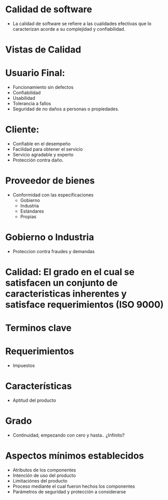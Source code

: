 # Calidad de software

- La calidad de software se refiere a las cualidades efectivas que lo caracterizan acorde a su complejidad y confiabilidad.

# Vistas de Calidad

# Usuario Final:

- Funcionamiento sin defectos
- Confiabilidad
- Usabilidad
- Tolerancia a fallos
- Seguridad de no daños a personas o propiedades.

# Cliente:

- Confiable en el desempeño
- Facilidad para obtener el servicio
- Servicio agradable y experto
- Protección contra daño.

# Proveedor de bienes

- Conformidad con las especificaciones
	- Gobierno
	- Industria
	- Estándares
	- Propias
	
# Gobierno o Industria

- Proteccion contra fraudes y demandas

# Calidad: El grado en el cual se satisfacen un conjunto de caracteristicas inherentes y satisface requerimientos (ISO 9000)

# Terminos clave

# Requerimientos

- Impuestos

# Características

- Aptitud del producto

# Grado

- Continuidad, empezando con cero y hasta.. ¿Infinito?

# Aspectos mínimos establecidos

- Atributos de los componentes
- Intención de uso del producto
- Limitaciónes del producto
- Proceso mediante el cual fueron hechos los componentes
- Parámetros de seguridad y protección a considerarse

